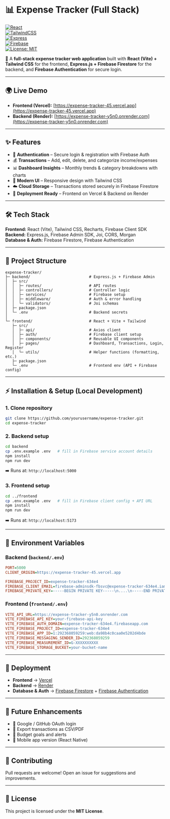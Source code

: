 # 📊 Expense Tracker (Full Stack)

[![React](https://img.shields.io/badge/Frontend-React-blue?logo=react)](https://reactjs.org/)  
[![TailwindCSS](https://img.shields.io/badge/Style-TailwindCSS-38B2AC?logo=tailwind-css)](https://tailwindcss.com/)  
[![Express](https://img.shields.io/badge/Backend-Express.js-000000?logo=express)](https://expressjs.com/)  
[![Firebase](https://img.shields.io/badge/Database-Firebase-orange?logo=firebase)](https://firebase.google.com/)  
[![License: MIT](https://img.shields.io/badge/License-MIT-green.svg)](LICENSE)  

🚀 A **full-stack expense tracker web application** built with **React (Vite) + Tailwind CSS** for the frontend, **Express.js + Firebase Firestore** for the backend, and **Firebase Authentication** for secure login.  

---

## 🌍 Live Demo

- **Frontend (Vercel):** [https://expense-tracker-45.vercel.app](https://expense-tracker-45.vercel.app)  
- **Backend (Render):** [https://expense-tracker-y5n0.onrender.com](https://expense-tracker-y5n0.onrender.com)  

---

## ✨ Features

- 🔐 **Authentication** – Secure login & registration with Firebase Auth  
- 💰 **Transactions** – Add, edit, delete, and categorize income/expenses  
- 📊 **Dashboard Insights** – Monthly trends & category breakdowns with charts  
- 🎨 **Modern UI** – Responsive design with Tailwind CSS  
- ☁️ **Cloud Storage** – Transactions stored securely in Firebase Firestore  
- 🚀 **Deployment Ready** – Frontend on Vercel & Backend on Render  

---

## 🛠️ Tech Stack

**Frontend:** React (Vite), Tailwind CSS, Recharts, Firebase Client SDK  
**Backend:** Express.js, Firebase Admin SDK, Joi, CORS, Morgan  
**Database & Auth:** Firebase Firestore, Firebase Authentication  

---

## 📂 Project Structure

```
expense-tracker/
├─ backend/                          # Express.js + Firebase Admin
│  ├─ src/
│  │  ├─ routes/                     # API routes
│  │  ├─ controllers/                # Controller logic
│  │  ├─ services/                   # Firebase setup
│  │  ├─ middleware/                 # Auth & error handling
│  │  └─ validators/                 # Joi schemas
│  ├─ package.json
│  └─ .env                           # Backend secrets
│
└─ frontend/                         # React + Vite + Tailwind
   ├─ src/
   │  ├─ api/                        # Axios client
   │  ├─ auth/                       # Firebase client setup
   │  ├─ components/                 # Reusable UI components
   │  ├─ pages/                      # Dashboard, Transactions, Login, Register
   │  └─ utils/                      # Helper functions (formatting, etc.)
   ├─ package.json
   └─ .env                           # Frontend env (API + Firebase config)
```

---

## ⚡ Installation & Setup (Local Development)

### 1. Clone repository
```bash
git clone https://github.com/yourusername/expense-tracker.git
cd expense-tracker
```

### 2. Backend setup
```bash
cd backend
cp .env.example .env   # fill in Firebase service account details
npm install
npm run dev
```
➡️ Runs at: `http://localhost:5000`

### 3. Frontend setup
```bash
cd ../frontend
cp .env.example .env   # fill in Firebase client config + API URL
npm install
npm run dev
```
➡️ Runs at: `http://localhost:5173`

---

## 🔑 Environment Variables

### Backend (`backend/.env`)
```ini
PORT=5000
CLIENT_ORIGIN=https://expense-tracker-45.vercel.app

FIREBASE_PROJECT_ID=expense-tracker-634e4
FIREBASE_CLIENT_EMAIL=firebase-adminsdk-fbsvc@expense-tracker-634e4.iam.gserviceaccount.com
FIREBASE_PRIVATE_KEY=-----BEGIN PRIVATE KEY-----\n....\n-----END PRIVATE KEY-----\n
```

### Frontend (`frontend/.env`)
```ini
VITE_API_URL=https://expense-tracker-y5n0.onrender.com
VITE_FIREBASE_API_KEY=your-firebase-api-key
VITE_FIREBASE_AUTH_DOMAIN=expense-tracker-634e4.firebaseapp.com
VITE_FIREBASE_PROJECT_ID=expense-tracker-634e4
VITE_FIREBASE_APP_ID=1:292368059259:web:da98b4c0caa0e5202d4bde
VITE_FIREBASE_MESSAGING_SENDER_ID=292368059259
VITE_FIREBASE_MEASUREMENT_ID=G-XXXXXXXXXX
VITE_FIREBASE_STORAGE_BUCKET=your-bucket-name
```

---

## 🚀 Deployment

- **Frontend** → [Vercel](https://vercel.com/)  
- **Backend** → [Render](https://render.com/)  
- **Database & Auth** → [Firebase Firestore](https://firebase.google.com/products/firestore) + [Firebase Authentication](https://firebase.google.com/products/auth)  

---

## 📌 Future Enhancements
- 🔑 Google / GitHub OAuth login  
- 📑 Export transactions as CSV/PDF  
- 🎯 Budget goals and alerts  
- 📱 Mobile app version (React Native)  

---

## 🤝 Contributing
Pull requests are welcome! Open an issue for suggestions and improvements.  

---

## 📄 License
This project is licensed under the **MIT License**.
